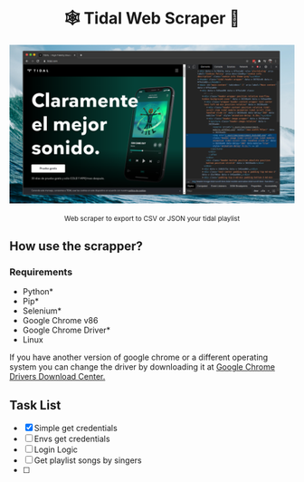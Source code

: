 <h1 align="center">🕸 Tidal Web Scraper 🎹</h1>
<img src="post.png" alt="Happy Hacking!"/>
<p align="center"><small>Web scraper to export to CSV or JSON your tidal playlist </small></p>

## How use the scrapper?
### Requirements
- Python*
- Pip*
- Selenium*
- Google Chrome v86
- Google Chrome Driver*
- Linux

If you have another version of google chrome or a different operating system you can change the driver by downloading it at [Google Chrome Drivers Download Center.](https://sites.google.com/a/chromium.org/chromedriver/downloads)

## Task List
- [x] Simple get credentials
- [ ] Envs get credentials
- [ ] Login Logic
- [ ] Get playlist songs by singers
- [ ] 